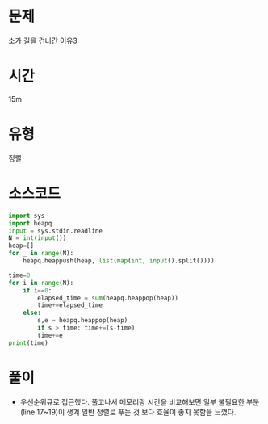 # 문제 
소가 길을 건너간 이유3

# 시간 
15m

# 유형
정렬

# 소스코드

```python
import sys
import heapq
input = sys.stdin.readline
N = int(input())
heap=[]
for _ in range(N):
    heapq.heappush(heap, list(map(int, input().split())))

time=0
for i in range(N):
    if i==0:
        elapsed_time = sum(heapq.heappop(heap))
        time+=elapsed_time
    else:
        s,e = heapq.heappop(heap)
        if s > time: time+=(s-time)
        time+=e
print(time)

```

# 풀이

- 우선순위큐로 접근했다. 풀고나서 메모리랑 시간을 비교해보면 일부 불필요한 부분(line 17~19)이 생겨 일반 정렬로 푸는 것 보다 효율이 좋지 못함을 느꼈다. 



